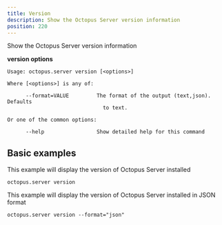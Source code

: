 ```yaml
---
title: Version
description: Show the Octopus Server version information
position: 220
---
```


Show the Octopus Server version information

**version options**

```text
Usage: octopus.server version [<options>]

Where [<options>] is any of:

      --format=VALUE         The format of the output (text,json). Defaults
                               to text.

Or one of the common options:

      --help                 Show detailed help for this command
```

## Basic examples
This example will display the version of Octopus Server installed
```text
octopus.server version
```

This example will display the version of Octopus Server installed in JSON format
```text
octopus.server version --format="json"
```